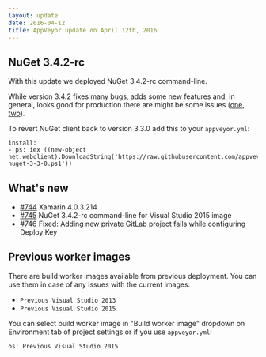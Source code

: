 ```yaml
---
layout: update
date: 2016-04-12
title: AppVeyor update on April 12th, 2016
---
```


## NuGet 3.4.2-rc

With this update we deployed NuGet 3.4.2-rc command-line.

While version 3.4.2 fixes many bugs, adds some new features and, in general, looks good for production there are might be some issues
([one](https://github.com/appveyor/ci/issues/745#issuecomment-209338865), [two](http://help.appveyor.com/discussions/problems/4484-use-nuget-33)).

To revert NuGet client back to version 3.3.0 add this to your `appveyor.yml`:

    install:
    - ps: iex ((new-object net.webclient).DownloadString('https://raw.githubusercontent.com/appveyor/ci/master/scripts/install-nuget-3-3-0.ps1'))

## What's new 

* [#744](https://github.com/appveyor/ci/issues/744) Xamarin 4.0.3.214
* [#745](https://github.com/appveyor/ci/issues/745) NuGet 3.4.2-rc command-line for Visual Studio 2015 image
* [#746](https://github.com/appveyor/ci/issues/746) Fixed: Adding new private GitLab project fails while configuring Deploy Key



## Previous worker images

There are build worker images available from previous deployment. You can use them in case of any issues with the current images:

- `Previous Visual Studio 2013`
- `Previous Visual Studio 2015`

You can select build worker image in "Build worker image" dropdown on Environment tab of project settings or if you use `appveyor.yml`:

    os: Previous Visual Studio 2015